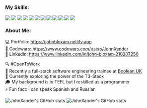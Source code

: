 <h3 align="left">My Skills:</h3>

<img align="left" src="https://img.shields.io/badge/javascript-%2320232a.svg?style=for-the-badge&logo=javascript&logoColor=%23F7DF1E"/>
<img align="left" src="https://img.shields.io/badge/typescript-%2320232a.svg?style=for-the-badge&logo=typescript&logoColor=2d79c7"/>
<img align="left" src="https://img.shields.io/badge/react js-%2320232a.svg?style=for-the-badge&logo=react&logoColor=61dbfb"/>
<img align="left" src="https://img.shields.io/badge/next js-%2320232a.svg?style=for-the-badge&logo=next.js&logoColor=white"/>
<img align="left" src="https://img.shields.io/badge/tailwind-%2320232a.svg?style=for-the-badge&logo=tailwindcss&logoColor=35b3eb"/>
<img align="left" src="https://img.shields.io/badge/prisma-%2320232a?style=for-the-badge&logo=Prisma&logoColor=white"/>
<img align="left" src="https://img.shields.io/badge/postgres-%2320232a.svg?style=for-the-badge&logo=postgresql&logoColor=30628a"/>
<img align="left" src="https://img.shields.io/badge/trpc-%2320232a.svg?style=for-the-badge&logo=trpc&logoColor=398ccb"/>
<img align="left" src="https://img.shields.io/badge/express js-%2320232a.svg?style=for-the-badge&logo=express&logoColor=white"/>
<img align="left" src="https://img.shields.io/badge/node js-%2320232a.svg?style=for-the-badge&logo=node.js&logoColor=6DA55F"/>
<img align="left" src="https://img.shields.io/badge/vercel-%2320232a.svg?style=for-the-badge&logo=vercel&logoColor=white"/>
<img src="https://img.shields.io/badge/-jasmine-%2320232a.svg?style=for-the-badge&logo=jasmine&logoColor=%238A4182"/>

<h3 align="left">About Me:</h3>

💻 Portfolio: https://johnbloxam.netlify.app <br>
🥷 Codewars: https://www.codewars.com/users/JohnXander <br>
💼 LinkedIn: https://www.linkedin.com/in/john-bloxam-210207250 <br>

🔍 #OpenToWork <br>
🌱 Recently a full-stack software engineering trainee at [Boolean UK](https://github.com/boolean-uk) <br>
🔭 Currently exploring the power of the T3-Stack <br>
🎓 My background is in TEFL but I reskilled as a programmer <br>
⚡ Fun fact: I can speak Spanish and Russian <br>

![JohnXander's GitHub stats](https://github-readme-stats.vercel.app/api/top-langs?username=johnxander&show_icons=true&theme=radical&count_private=true&hide=stars)
![JohnXander's GitHub stats](https://github-readme-stats.vercel.app/api?username=johnxander&show_icons=true&theme=radical&count_private=true&hide=stars)
